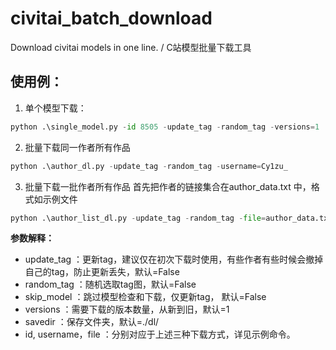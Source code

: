 # civitai_batch_download
Download civitai models in one line. / C站模型批量下载工具

## 使用例：

1. 单个模型下载：
```python
python .\single_model.py -id 8505 -update_tag -random_tag -versions=1
```

2. 批量下载同一作者所有作品
```python
python .\author_dl.py -update_tag -random_tag -username=Cy1zu_
```
3. 批量下载一批作者所有作品
首先把作者的链接集合在author_data.txt 中，格式如示例文件
```python
python .\author_list_dl.py -update_tag -random_tag -file=author_data.txt
```

**参数解释：**
- update_tag ：更新tag，建议仅在初次下载时使用，有些作者有些时候会撤掉自己的tag，防止更新丢失，默认=False
- random_tag ：随机选取tag图，默认=False 
- skip_model ：跳过模型检查和下载，仅更新tag， 默认=False
- versions ：需要下载的版本数量，从新到旧，默认=1
- savedir ：保存文件夹，默认=./dl/
- id, username，file ：分别对应于上述三种下载方式，详见示例命令。
